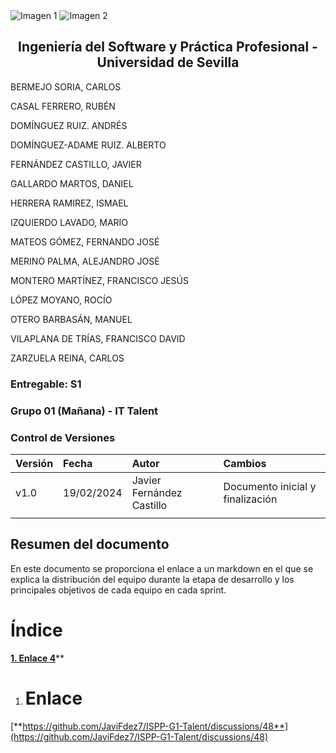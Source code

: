 ﻿<div style={{ display: 'flex' }}>
  <img src="/img/TalentLOGO.png" alt="Imagen 1" style={{ width: '50%', height: 'auto' }} />
  <img src="/img/USLOGO.png" alt="Imagen 2" style={{ width: '30%', height: '30%' }} />
</div>

## <center>Ingeniería del Software y Práctica Profesional - Universidad de Sevilla</center>

BERMEJO SORIA, CARLOS

CASAL FERRERO, RUBÉN

DOMÍNGUEZ RUIZ. ANDRÉS

DOMÍNGUEZ-ADAME RUIZ. ALBERTO

FERNÁNDEZ CASTILLO, JAVIER

GALLARDO MARTOS, DANIEL

HERRERA RAMIREZ, ISMAEL

IZQUIERDO LAVADO, MARIO

MATEOS GÓMEZ, FERNANDO JOSÉ

MERINO PALMA, ALEJANDRO JOSÉ

MONTERO MARTÍNEZ, FRANCISCO JESÚS

LÓPEZ MOYANO, ROCÍO

OTERO BARBASÁN, MANUEL

VILAPLANA DE TRÍAS, FRANCISCO DAVID

ZARZUELA REINA, CARLOS



### Entregable: S1
### Grupo 01 (Mañana) - IT Talent


###  <a name="_z05qqri5g3tk"></a>Control de Versiones


|**Versión**|**Fecha**|**Autor**|**Cambios**|
| :- | :- | :- | :- |
|v1.0|19/02/2024|Javier Fernández Castillo|Documento inicial y finalización|
|||||

## <a name="_lj1qgmxpo5ez"></a>**Resumen del documento**

En este documento se proporciona el enlace a un markdown en el que se explica la distribución del equipo durante la etapa de desarrollo y los principales objetivos de cada equipo en cada sprint.


# <a name="_1fob9te"></a>
# <a name="_9j8c07fxd5sy"></a>Índice

[**1. Enlace	4**](#_3znysh7)**





1. # <a name="_3znysh7"></a> Enlace

[**https://github.com/JaviFdez7/ISPP-G1-Talent/discussions/48**](https://github.com/JaviFdez7/ISPP-G1-Talent/discussions/48)

